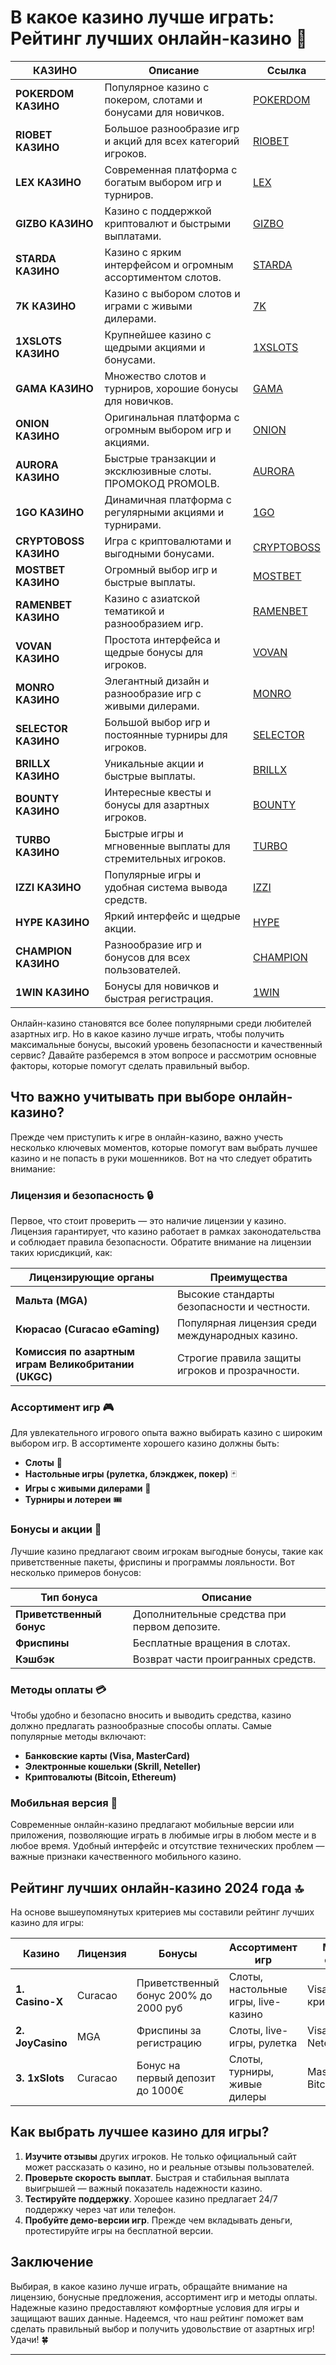 # В какое казино лучше играть: Рейтинг лучших онлайн-казино 🎰
| КАЗИНО          | Описание                                                                                   | Ссылка          |
|-----------------|--------------------------------------------------------------------------------------------|-----------------|
| **POKERDOM КАЗИНО**  | Популярное казино с покером, слотами и бонусами для новичков.                             | [POKERDOM](https://brandplay.link/Bxg7SC7H) |
| **RIOBET КАЗИНО**    | Большое разнообразие игр и акций для всех категорий игроков.                             | [RIOBET](https://brandplay.link/dtx89f2L) |
| **LEX КАЗИНО**       | Современная платформа с богатым выбором игр и турниров.                                  | [LEX](https://brandplay.link/2HFTmBc8) |
| **GIZBO КАЗИНО**     | Казино с поддержкой криптовалют и быстрыми выплатами.                                    | [GIZBO](https://gizbo-tea02.com/c8e962e89) |
| **STARDA КАЗИНО**    | Казино с ярким интерфейсом и огромным ассортиментом слотов.                              | [STARDA](https://brandplay.link/cpFQbWKn) |
| **7K КАЗИНО**        | Казино с выбором слотов и играми с живыми дилерами.                                      | [7K](https://brandplay.link/dd46bNgD) |
| **1XSLOTS КАЗИНО**   | Крупнейшее казино с щедрыми акциями и бонусами.                                          | [1XSLOTS](https://brandplay.link/R4xfxqdm) |
| **GAMA КАЗИНО**      | Множество слотов и турниров, хорошие бонусы для новичков.                                | [GAMA](https://brandplay.link/zrZpLFTP) |
| **ONION КАЗИНО**     | Оригинальная платформа с огромным выбором игр и акциями.                                 | [ONION](https://obclk001-2d.top/click?offer_id=986&partner_id=10542&landing_id=1798&utm_medium=affiliate&sub_1=oncasino3) |
| **AURORA КАЗИНО**    | Быстрые транзакции и эксклюзивные слоты. ПРОМОКОД PROMOLB.                               | [AURORA](https://10trafic-stat2.com/click/668546566bcc6313411604c7/6766/15114/subaccount?promocode=PROMOLB) |
| **1GO КАЗИНО**       | Динамичная платформа с регулярными акциями и турнирами.                                  | [1GO](https://1go-ircp01.com/ce015f410) |
| **CRYPTOBOSS КАЗИНО**| Игра с криптовалютами и выгодными бонусами.                                              | [CRYPTOBOSS](https://cryptobossc.online/d847bcfa9) |
| **MOSTBET КАЗИНО**   | Огромный выбор игр и быстрые выплаты.                                                    | [MOSTBET](https://ktbtis024ifqfn0mst.com/beQs) |
| **RAMENBET КАЗИНО**  | Казино с азиатской тематикой и разнообразием игр.                                        | [RAMENBET](https://get.saltyram.com/ru/registration?apkpop=0&partner=p24970p3296034p5526) |
| **VOVAN КАЗИНО**     | Простота интерфейса и щедрые бонусы для игроков.                                         | [VOVAN](https://vovan.site/d098ab058) |
| **MONRO КАЗИНО**     | Элегантный дизайн и разнообразие игр с живыми дилерами.                                  | [MONRO](https://mnr-ircp01.com/c3ce72a2c) |
| **SELECTOR КАЗИНО**  | Большой выбор игр и постоянные турниры для игроков.                                      | [SELECTOR](https://gosel.vc/SELVK) |
| **BRILLX КАЗИНО**    | Уникальные акции и быстрые выплаты.                                                      | [BRILLX](https://brillx.run/BRIVK) |
| **BOUNTY КАЗИНО**    | Интересные квесты и бонусы для азартных игроков.                                         | [BOUNTY](https://bounty-casino.de/BOVK) |
| **TURBO КАЗИНО**     | Быстрые игры и мгновенные выплаты для стремительных игроков.                             | [TURBO](https://turbo-casino.cc/TURVK) |
| **IZZI КАЗИНО**      | Популярные игры и удобная система вывода средств.                                        | [IZZI](https://izzi-fr03.com/ca7c8a7b7) |
| **HYPE КАЗИНО**      | Яркий интерфейс и щедрые акции.                                                          | [HYPE](https://hypekaz.com/dc2f44ad0) |
| **CHAMPION КАЗИНО**  | Разнообразие игр и бонусов для всех пользователей.                                       | [CHAMPION](https://champcasino.ink/pobeda/doa-hats?p80412p305331p112c) |
| **1WIN КАЗИНО**      | Бонусы для новичков и быстрая регистрация.                                               | [1WIN](https://brandplay.link/6F5VqbyZ) |

Онлайн-казино становятся все более популярными среди любителей азартных игр. Но в какое казино лучше играть, чтобы получить максимальные бонусы, высокий уровень безопасности и качественный сервис? Давайте разберемся в этом вопросе и рассмотрим основные факторы, которые помогут сделать правильный выбор.

## Что важно учитывать при выборе онлайн-казино?

Прежде чем приступить к игре в онлайн-казино, важно учесть несколько ключевых моментов, которые помогут вам выбрать лучшее казино и не попасть в руки мошенников. Вот на что следует обратить внимание:

### Лицензия и безопасность 🔒

Первое, что стоит проверить — это наличие лицензии у казино. Лицензия гарантирует, что казино работает в рамках законодательства и соблюдает правила безопасности. Обратите внимание на лицензии таких юрисдикций, как:

| Лицензирующие органы | Преимущества |
|----------------------|--------------|
| **Мальта (MGA)** | Высокие стандарты безопасности и честности. |
| **Кюрасао (Curacao eGaming)** | Популярная лицензия среди международных казино. |
| **Комиссия по азартным играм Великобритании (UKGC)** | Строгие правила защиты игроков и прозрачности. |

### Ассортимент игр 🎮

Для увлекательного игрового опыта важно выбирать казино с широким выбором игр. В ассортименте хорошего казино должны быть:

- **Слоты** 🎰
- **Настольные игры (рулетка, блэкджек, покер)** 🃏
- **Игры с живыми дилерами** 🎥
- **Турниры и лотереи** 🎟️

### Бонусы и акции 🎁

Лучшие казино предлагают своим игрокам выгодные бонусы, такие как приветственные пакеты, фриспины и программы лояльности. Вот несколько примеров бонусов:

| Тип бонуса | Описание |
|------------|----------|
| **Приветственный бонус** | Дополнительные средства при первом депозите. |
| **Фриспины** | Бесплатные вращения в слотах. |
| **Кэшбэк** | Возврат части проигранных средств. |

### Методы оплаты 💳

Чтобы удобно и безопасно вносить и выводить средства, казино должно предлагать разнообразные способы оплаты. Самые популярные методы включают:

- **Банковские карты (Visa, MasterCard)**
- **Электронные кошельки (Skrill, Neteller)**
- **Криптовалюты (Bitcoin, Ethereum)**

### Мобильная версия 📱

Современные онлайн-казино предлагают мобильные версии или приложения, позволяющие играть в любимые игры в любом месте и в любое время. Удобный интерфейс и отсутствие технических проблем — важные признаки качественного мобильного казино.

## Рейтинг лучших онлайн-казино 2024 года 🔝

На основе вышеупомянутых критериев мы составили рейтинг лучших казино для игры:

| Казино | Лицензия | Бонусы | Ассортимент игр | Методы оплаты | Мобильная версия |
|--------|----------|--------|-----------------|---------------|------------------|
| **1. Casino-X** | Curacao | Приветственный бонус 200% до 2000 руб | Слоты, настольные игры, live-казино | Visa, криптовалюты | Да |
| **2. JoyCasino** | MGA | Фриспины за регистрацию | Слоты, live-игры, рулетка | Visa, Skrill, Neteller | Да |
| **3. 1xSlots** | Curacao | Бонус на первый депозит до 1000€ | Слоты, турниры, живые дилеры | MasterCard, Bitcoin | Да |

## Как выбрать лучшее казино для игры?

1. **Изучите отзывы** других игроков. Не только официальный сайт может рассказать о казино, но и реальные отзывы пользователей.
2. **Проверьте скорость выплат**. Быстрая и стабильная выплата выигрышей — важный показатель надежности казино.
3. **Тестируйте поддержку**. Хорошее казино предлагает 24/7 поддержку через чат или телефон.
4. **Пробуйте демо-версии игр**. Прежде чем вкладывать деньги, протестируйте игры на бесплатной версии.

## Заключение

Выбирая, в какое казино лучше играть, обращайте внимание на лицензию, бонусные предложения, ассортимент игр и методы оплаты. Надежные казино предоставляют комфортные условия для игры и защищают ваших данные. Надеемся, что наш рейтинг поможет вам сделать правильный выбор и получить удовольствие от азартных игр! Удачи! 🍀

---

